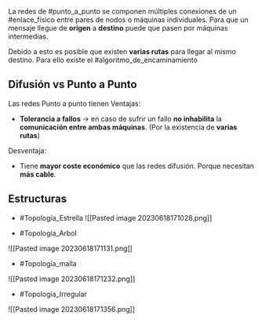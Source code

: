 La redes de #punto_a_punto se componen múltiples conexiones de un #enlace_físico entre pares de nodos o máquinas individuales. Para que un mensaje llegue de **origen** a **destino** puede que pasen por máquinas intermedias.

Debido a esto es posible que existen **varias rutas** para llegar al mismo destino. Para ello existe el #algoritmo_de_encaminamiento

## Difusión vs Punto a Punto
Las redes Punto a punto tienen 
Ventajas:
- **Tolerancia a fallos** -> en caso de sufrir un fallo **no inhabilita** la **comunicación entre ambas máquinas**. (Por la existencia de **varias rutas**)

Desventaja:
- Tiene **mayor coste económico** que las redes difusión. Porque necesitan **más cable**.

## Estructuras 

- #Topología_Estrella
 ![[Pasted image 20230618171028.png]]

- #Topología_Arbol 

![[Pasted image 20230618171131.png]]

-  #Topología_malla

![[Pasted image 20230618171232.png]]

- #Topología_Irregular 

![[Pasted image 20230618171356.png]]

